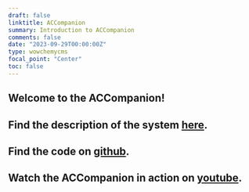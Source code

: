 ```yaml
---
draft: false
linktitle: ACCompanion
summary: Introduction to ACCompanion
comments: false
date: "2023-09-29T00:00:00Z"
type: wowchemycms
focal_point: "Center"
toc: false
---
```



## Welcome to the ACCompanion!

## Find the description of the system [here](https://arxiv.org/abs/2304.12939v2).
## Find the code on [github](https://github.com/CPJKU/accompanion). 
## Watch the ACCompanion in action on [youtube](https://www.youtube.com/playlist?list=PLPUWmNCGflVNxPppflMNFMzWedlOhZePO). 